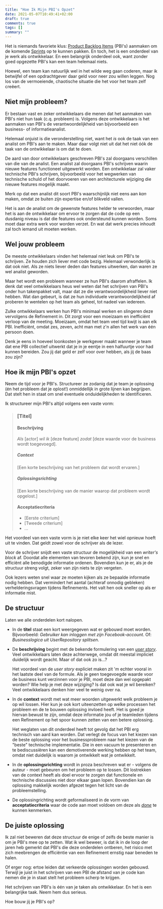 ```yaml
---
title: "Hoe Ik Mijn PBI's Opzet"
date: 2021-05-07T10:49:41+02:00
draft: true
comments: true
tags: []
summary: ""
---
```


Het is niemands favoriete klus: [Product Backlog Items](https://www.scrum.org/resources/what-is-a-product-backlog) (PBI's) aanmaken om de komende [Sprints](https://www.scrum.org/resources/what-is-a-sprint-in-scrum) op te kunnen pakken. En toch, het is een onderdeel van je werk als ontwikkelaar. En een belangrijk onderdeel ook, want zonder goed opgezette PBI's kan een team helemaal niets.


Hoewel, een team kan natuurlijk wel in het wilde weg gaan coderen, maar ik betwijfel of een opdrachtgever daar geld voor neer zou willen leggen. Nog los van de vermoeiende, chaotische situatie die het voor het team zelf creëert.


## Niet mijn probleem?


Er bestaan vast en zeker ontwikkelaars die menen dat het aanmaken van PBI's niet hun taak (c.q. probleem) is. Volgens deze ontwikkelaars is het aanmaken van PBI's de verantwoordelijkheid van bijvoorbeeld een business- of informatieanalist. 


Helemaal onjuist is die veronderstelling niet, want het *is* ook de taak van een analist om PBI's aan te maken. Maar daar volgt niet uit dat het niet óók de taak van de ontwikkelaar is om dat te doen. 


De aard van door ontwikkelaars geschreven PBI's zal doorgaans verschillen van die van de analist. Een analist zal doorgaans PBI's schrijven waarin nieuwe features functioneel uitgewerkt worden. Een ontwikkelaar zal vaker technische PBI's schrijven, bijvoorbeeld voor het wegwerken van technische schuld of het doorvoeren van een architecturele wijziging die nieuwe features mogelijk maakt.


Merk op dat een analist dit soort PBI's waarschijnlijk niet eens aan *kan* maken, omdat ze buiten zijn expertise en/of blikveld vallen.


Het is aan de analist om de gewenste features helder te verwoorden, maar het is aan de ontwikkelaar om ervoor te zorgen dat de code op een dusdanig niveau is dat die features ook ondersteund kunnen worden. Soms moet daar extra werk voor worden verzet. En wat dat werk precies inhoudt zal toch iemand uit moeten werken.


## Wel jouw probleem


De meeste ontwikkelaars vinden het helemaal niet leuk om PBI's te schrijven. Ze houden zich liever met code bezig. Helemaal verwonderlijk is dat ook niet. Als ze niets liever deden dan features uitwerken, dan waren ze wel analist geworden.


Maar het wordt een probleem wanneer ze hun PBI's daarom afraffelen. Ik denk dat veel ontwikkelaars heus wel weten dat het schrijven van PBI's onder hun takenpakket valt, maar dat ze die verantwoordelijkheid liever niet hebben. Wat dan gebeurt, is dat ze hun individuele verantwoordelijkheid af proberen te wentelen op het team als geheel, tot nadeel van iedereen. 


Zulke ontwikkelaars werken hun PBI's minimaal werken en slingeren deze vervolgens de Refinement in. Dit zorgt voor een moeizaam en inefficiënt verloop van de meeting. Moeizaam, omdat het team veel tijd kwijt is aan elk PBI. Inefficiënt, omdat zes, zeven, acht man met z'n allen het werk van één persoon doen. 


Denk je eens in hoeveel loonkosten je werkgever maakt wanneer je team dat ene PBI collectief uitwerkt dat je in je eentje in een halfuurtje voor had kunnen bereiden. Zou jij dat geld er zelf voor over hebben, als jij de baas zou zijn?


## Hoe ik mijn PBI's opzet


Neem de tijd voor je PBI's. Structureer ze zodanig dat je team je oplossing (én het probleem dat je oplost!) onmiddellijk in grote lijnen kan begrijpen. Dat stelt hen in staat om snel eventuele onduidelijkheden te identificeren.


Ik structureer mijn PBI's altijd volgens een vaste vorm:


> ### [Titel]
>
> #### Beschrijving
>
> *Als* [actor] *wil ik* [deze feature] *zodat* [deze waarde voor de business wordt toegevoegd].
>
> ##### Context
>
> [Een korte beschrijving van het probleem dat wordt ervaren.]
>
> ##### Oplossingsrichting
>
> [Een korte beschrijving van de manier waarop dat probleem wordt opgelost.]
>
> #### Acceptatiecriteria
>
> * [Eerste criterium]
> * [Tweede criterium]
> *  ...


Het voordeel van een vaste vorm is je niet elke keer het wiel opnieuw hoeft uit te vinden. Dat geldt zowel voor de schrijver als de lezer. 


Voor de schrijver snijdt een vaste structuur de mogelijkheid van een *writer's block* af. Doordat alle elementen van tevoren bekend zijn, kun je snel en efficiënt alle benodigde informatie ordenen. Bovendien kun je er, als je de structuur streng volgt, zeker van zijn niets te zijn vergeten. 


Ook lezers weten snel waar ze moeten kijken als ze bepaalde informatie nodig hebben. Dat vermindert het aantal (achteraf onnodig gebleken) verhelderingsvragen tijdens Refinements. Het valt hen ook sneller op als er informatie mist.


## De structuur


Laten we alle onderdelen kort nalopen.

- In de **titel** staat een kort weergegeven wat er gebouwd moet worden. Bijvoorbeeld: *Gebruiker kan inloggen met zijn Facebook-account*. Of: *Businesslogica uit UserRepository splitsen*.

- De **beschrijving** begint met de bekende formulering van een [*user story*](https://en.wikipedia.org/wiki/User_story). Veel ontwikkelaars laten deze achterwege, omdat dit meestal impliciet duidelijk wordt geacht. Maar of dat ook zo is...?

  Het voordeel van de *user story* expliciet maken zit 'm echter vooral in het laatste deel van de formule. Als je geen toegevoegde waarde voor de business kunt verzinnen voor je PBI, moet deze dan wel opgepakt worden? Wie help je met deze wijziging? Is dat ook wat je wil bereiken? Veel ontwikkelaars denken hier veel te weinig over na.

- In de **context** wordt met wat meer woorden uitgewerkt welk probleem je op wil lossen. Hier kun je ook kort uiteenzetten op welke processen het probleem en de te bouwen oplossing invloed heeft. Het is goed je hiervan bewust te zijn, omdat deze informatie jou of je teamleden tijdens een Refinement op het spoor kunnen zetten van een betere oplossing.

  Het weglaten van dit onderdeel heeft tot gevolg dat het PBI erg technisch van aard kan worden. Dat verlegt de focus van het kiezen van de beste oplossing voor het businessprobleem naar het kiezen van de "beste" technische implementatie. Die in een vacuum te presenteren en te bediscussiëren kan een demotiverende werking hebben op het team, omdat niet duidelijk is waarom je ontwikkelt wat je ontwikkelt.

- In de **oplossingsrichting** wordt in proza beschreven wat er - volgens de auteur - moet gebeuren om het probleem op te lossen. Dit lostrekken van de context heeft als doel ervoor te zorgen dat functionele en technische discussies niet door elkaar gaan lopen. Bovendien kan de oplossing makkelijk worden afgezet tegen het licht van de probleemstelling.

- De oplossingrichting wordt geformaliseerd in de vorm van **acceptatiecriteria** waar de code aan moet voldoen om deze als [*done*](https://www.scrum.org/resources/blog/getting-started-definition-done-dod) te kunnen kenmerken.


## De juiste oplossing


Ik zal niet beweren dat deze structuur de enige of zelfs de beste manier is om je PBI's mee op te zetten. Wat ik wel beweer, is dat ik in de loop der jaren heb gemerkt dat PBI's die deze onderdelen ontberen, het risico met zich meebrengen de efficiëntie van een Refinement ernstig naar beneden te halen. 


Of erger nog: ertoe leiden dat verkeerde oplossingen worden gebouwd. Terwijl je juist in het schrijven van een PBI de afstand van je code kan nemen die je in staat stelt het probleem scherp te krijgen. 


Het schrijven van PBI's is één van je taken als ontwikkelaar. En het is een belangrijke taak. Neem hem dus serieus.


Hoe bouw jij je PBI's op?
